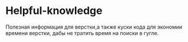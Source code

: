 # Helpful-knowledge
Полезная информация для верстки,а также куски кода для экономии времени верстки, дабы не тратить время на поиски в гугле.
